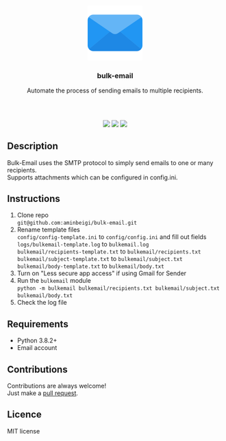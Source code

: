 <p align="center">
<img src="attachments\email.png" width="128" height="128"/>
<br/>
<h3 align="center">bulk-email</h3>
<p align="center">Automate the process of sending emails to multiple recipients.</p>
<h2></h2>
</p>
<br />

<p align="center">
<a href="../../issues"><img src="https://img.shields.io/github/issues/aminbeigi/Bulk-Email.svg?style=flat-square" /></a>
<a href="../../pulls"><img src="https://img.shields.io/github/issues-pr/aminbeigi/Bulk-Email.svg?style=flat-square" /></a>
<img src="https://img.shields.io/github/license/aminbeigi/Bulk-Email?style=flat-square">
</p>

## Description
Bulk-Email uses the SMTP protocol to simply send emails to one or many recipients.  
Supports attachments which can be configured in config.ini.

## Instructions
1. Clone repo  
`git@github.com:aminbeigi/bulk-email.git`
2. Rename template files  
`config/config-template.ini` to `config/config.ini` and fill out fields  
`logs/bulkemail-template.log` to `bulkemail.log`  
`bulkemail/recipients-template.txt` to `bulkemail/recipients.txt`  
`bulkemail/subject-template.txt` to `bulkemail/subject.txt`  
`bulkemail/body-template.txt` to `bulkemail/body.txt`  
3. Turn on "Less secure app access" if using Gmail for Sender
4. Run the `bulkemail` module    
`python -m bulkemail bulkemail/recipients.txt bulkemail/subject.txt bulkemail/body.txt`
5. Check the log file

## Requirements
* Python 3.8.2+
* Email account

## Contributions
Contributions are always welcome!  
Just make a [pull request](../../pulls).

## Licence
MIT license
